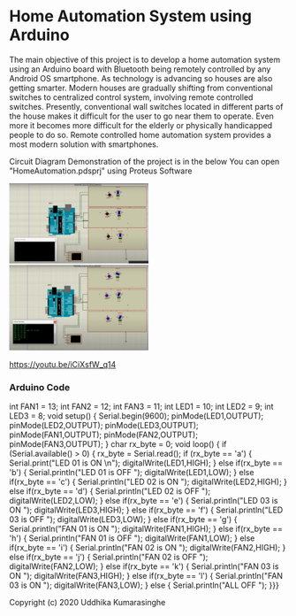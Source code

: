 # Home Automation System using Arduino

The main objective of this project is to develop a home automation system using an Arduino board with Bluetooth being remotely controlled by any Android OS smartphone. As technology is advancing so houses are also getting smarter. Modern houses are gradually shifting from conventional switches to centralized control system, involving remote controlled switches. Presently, conventional wall switches located in different parts of the house makes it difficult for the user to go near them to operate. Even more it becomes more difficult for the elderly or physically handicapped people to do so. Remote controlled home automation system provides a most modern solution with smartphones.

Circuit Diagram Demonstration of the project is in the below
You can open "HomeAutomation.pdsprj" using Proteus Software

<img src="https://github.com/uddhikaku/HomeAutomationSystem/blob/main/Circuit%20Diagram.jpg?raw=true" width="50%" />
<img src="https://github.com/uddhikaku/HomeAutomationSystem/blob/main/Circuit%20Diagram%202%20.jpg?raw=true" width="50%" />

https://youtu.be/iCiXsfW_q14
<a href = "[https://www.youtube.com/watch?v=1ieyT6df8ec](https://youtu.be/iCiXsfW_q14)" ></a>


### Arduino Code 

int FAN1 = 13;
int FAN2 = 12;
int FAN3 = 11;
int LED1 = 10;
int LED2 = 9;
int LED3 = 8;
void setup() 
{
  Serial.begin(9600);
  pinMode(LED1,OUTPUT);
  pinMode(LED2,OUTPUT);
  pinMode(LED3,OUTPUT);
  pinMode(FAN1,OUTPUT);
  pinMode(FAN2,OUTPUT);
  pinMode(FAN3,OUTPUT);
}
char rx_byte = 0;
void loop() 
{
  if (Serial.available() > 0)
  {
    rx_byte = Serial.read();
    if (rx_byte == 'a') 
    {
      Serial.print("LED 01 is ON \n");
      digitalWrite(LED1,HIGH);
    }
    else if(rx_byte == 'b')
    {
      Serial.println("LED 01 is OFF ");
      digitalWrite(LED1,LOW);
    }
    else if(rx_byte == 'c')
    {
      Serial.println("LED 02 is ON ");
      digitalWrite(LED2,HIGH);
    }
    else if(rx_byte == 'd')
    {
      Serial.println("LED 02 is OFF ");
      digitalWrite(LED2,LOW);
    }
    else if(rx_byte == 'e')
    {
      Serial.println("LED 03 is ON ");
      digitalWrite(LED3,HIGH);
    }
    else if(rx_byte == 'f')
    {
      Serial.println("LED 03 is OFF ");
      digitalWrite(LED3,LOW);
    }
    else if(rx_byte == 'g')
    {
      Serial.println("FAN 01 is ON ");
      digitalWrite(FAN1,HIGH);
    }
    else if(rx_byte == 'h')
    {
      Serial.println("FAN 01 is OFF ");
      digitalWrite(FAN1,LOW);
    }
    else if(rx_byte == 'i')
    {
      Serial.println("FAN 02 is ON ");
      digitalWrite(FAN2,HIGH);
    }
    else if(rx_byte == 'j')
    {
      Serial.println("FAN 02 is OFF ");
      digitalWrite(FAN2,LOW);
    }
    else if(rx_byte == 'k')
    {
      Serial.println("FAN 03 is ON ");
      digitalWrite(FAN3,HIGH);
    }
    else if(rx_byte == 'l')
    {
      Serial.println("FAN 03 is ON ");
      digitalWrite(FAN3,LOW);
    }
    else
    {
      Serial.println("ALL OFF ");
    }}}




Copyright (c) 2020 Uddhika Kumarasinghe
